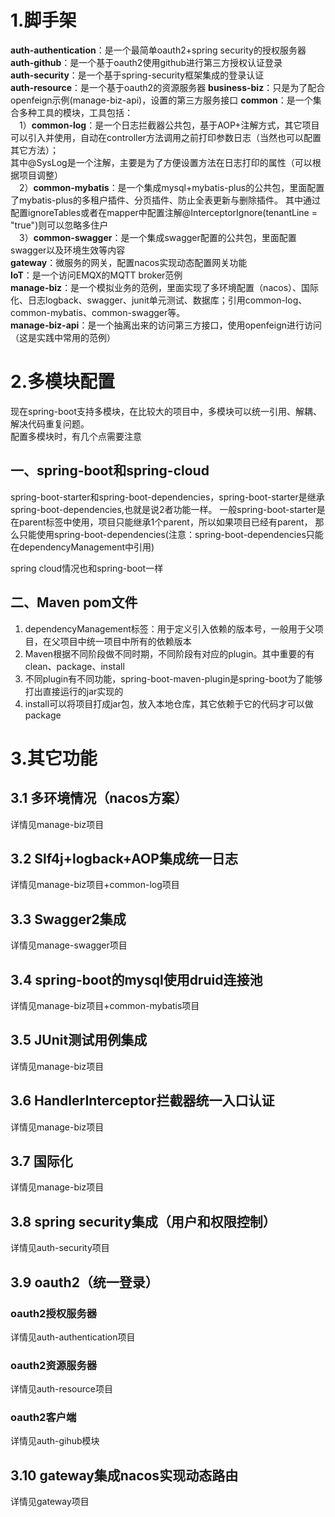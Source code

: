 # 1.脚手架
**auth-authentication**：是一个最简单oauth2+spring security的授权服务器  
**auth-github**：是一个基于oauth2使用github进行第三方授权认证登录  
**auth-security**：是一个基于spring-security框架集成的登录认证  
**auth-resource**：是一个基于oauth2的资源服务器
**business-biz**：只是为了配合openfeign示例(manage-biz-api)，设置的第三方服务接口
**common**：是一个集合多种工具的模块，工具包括：   
&ensp;&ensp;1）**common-log**：是一个日志拦截器公共包，基于AOP+注解方式，其它项目可以引入并使用，自动在controller方法调用之前打印参数日志（当然也可以配置其它方法）；  
其中@SysLog是一个注解，主要是为了方便设置方法在日志打印的属性（可以根据项目调整）  
&ensp;&ensp;2）**common-mybatis**：是一个集成mysql+mybatis-plus的公共包，里面配置了mybatis-plus的多租户插件、分页插件、防止全表更新与删除插件。
其中通过配置ignoreTables或者在mapper中配置注解@InterceptorIgnore(tenantLine = "true")则可以忽略多住户    
&ensp;&ensp;3）**common-swagger**：是一个集成swagger配置的公共包，里面配置swagger以及环境生效等内容  
**gateway**：微服务的网关，配置nacos实现动态配置网关功能  
**IoT**：是一个访问EMQX的MQTT broker范例  
**manage-biz**：是一个模拟业务的范例，里面实现了多环境配置（nacos）、国际化、日志logback、swagger、junit单元测试、数据库；引用common-log、common-mybatis、common-swagger等。  
**manage-biz-api**：是一个抽离出来的访问第三方接口，使用openfeign进行访问（这是实践中常用的范例）

# 2.多模块配置
现在spring-boot支持多模块，在比较大的项目中，多模块可以统一引用、解耦、解决代码重复问题。  
配置多模块时，有几个点需要注意
## 一、spring-boot和spring-cloud
spring-boot-starter和spring-boot-dependencies，spring-boot-starter是继承spring-boot-dependencies,也就是说2者功能一样。
一般spring-boot-starter是在parent标签中使用，项目只能继承1个parent，所以如果项目已经有parent，
那么只能使用spring-boot-dependencies(注意：spring-boot-dependencies只能在dependencyManagement中引用)

spring cloud情况也和spring-boot一样

## 二、Maven pom文件
1. dependencyManagement标签：用于定义引入依赖的版本号，一般用于父项目，在父项目中统一项目中所有的依赖版本
2. Maven根据不同阶段做不同时期，不同阶段有对应的plugin。其中重要的有clean、package、install
3. 不同plugin有不同功能，spring-boot-maven-plugin是spring-boot为了能够打出直接运行的jar实现的
4. install可以将项目打成jar包，放入本地仓库，其它依赖于它的代码才可以做package

# 3.其它功能

## 3.1 多环境情况（nacos方案）
详情见manage-biz项目

## 3.2 Slf4j+logback+AOP集成统一日志
详情见manage-biz项目+common-log项目

## 3.3 Swagger2集成
详情见manage-swagger项目

## 3.4 spring-boot的mysql使用druid连接池
详情见manage-biz项目+common-mybatis项目

## 3.5 JUnit测试用例集成
详情见manage-biz项目

## 3.6 HandlerInterceptor拦截器统一入口认证
详情见manage-biz项目

## 3.7 国际化
详情见manage-biz项目

## 3.8 spring security集成（用户和权限控制）
详情见auth-security项目

## 3.9 oauth2（统一登录）
### oauth2授权服务器
详情见auth-authentication项目

### oauth2资源服务器
详情见auth-resource项目

### oauth2客户端
详情见auth-gihub模块

## 3.10 gateway集成nacos实现动态路由
详情见gateway项目